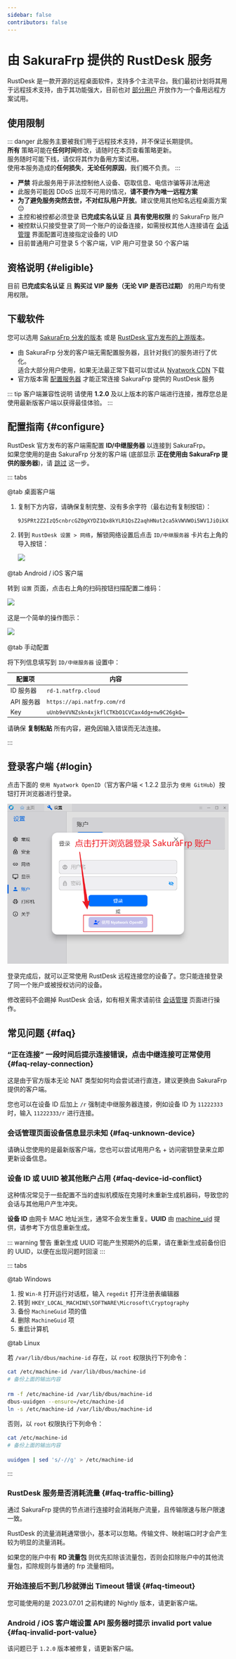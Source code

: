 ```yaml
---
sidebar: false
contributors: false
---
```


# 由 SakuraFrp 提供的 RustDesk 服务

RustDesk 是一款开源的远程桌面软件，支持多个主流平台。我们最初计划将其用于远程技术支持，由于其功能强大，目前也对 [部分用户](#eligible) 开放作为一个备用远程方案试用。

## 使用限制

::: danger
此服务主要被我们用于远程技术支持，并不保证长期提供。  
**所有** 策略可能在**任何时间**修改，请随时在本页查看策略更新。  
服务随时可能下线，请仅将其作为备用方案试用。  
使用本服务造成的**任何损失**，**无论任何原因**，我们概不负责。
:::

- **严禁** 将此服务用于非法控制他人设备、窃取信息、电信诈骗等非法用途
- 此服务可能因 DDoS 出现不可用的情况，**请不要作为唯一远程方案**
- **为了避免服务突然去世，不对红队用户开放**。建议使用其他知名远程桌面方案 😔
- 主控和被控都必须登录 **已完成实名认证** 且 **具有使用权限** 的 SakuraFrp 账户
- 被控默认只接受登录了同一个账户的设备连接，如需授权其他人连接请在 [会话管理](https://www.natfrp.com/remote/rd_session) 界面配置可连接指定设备的 UID
- 目前普通用户可登录 5 个客户端，VIP 用户可登录 50 个客户端

## 资格说明 {#eligible}

目前 **已完成实名认证** 且 **购买过 VIP 服务（无论 VIP 是否已过期）** 的用户均有使用权限。

## 下载软件

您可以选用 [SakuraFrp 分发的版本](https://github.com/natfrp/rustdesk/releases/latest) 或是 [RustDesk 官方发布的上游版本](https://github.com/rustdesk/rustdesk/releases/latest)。

- 由 SakuraFrp 分发的客户端无需配置服务器，且针对我们的服务进行了优化。  
  适合大部分用户使用，如果无法最正常下载可以尝试从 [Nyatwork CDN](https://nya.globalslb.net/natfrp/client/rustdesk/) 下载
- 官方版本需 [配置服务器](#configure) 才能正常连接 SakuraFrp 提供的 RustDesk 服务

::: tip 客户端兼容性说明
请使用 **1.2.0** 及以上版本的客户端进行连接，推荐您总是使用最新版客户端以获得最佳体验。
:::

## 配置指南 {#configure}

RustDesk 官方发布的客户端需配置 **ID/中继服务器** 以连接到 SakuraFrp。  
如果您使用的是由 SakuraFrp 分发的客户端 (底部显示 **正在使用由 SakuraFrp 提供的服务器**)，请 [跳过](#login) 这一步。

::: tabs

@tab 桌面客户端

1. 复制下方内容，请确保复制完整、没有多余字符（最右边有复制按钮）：
  
   ```base64
   9JSPRt2Z2IzQ5cnbrcGZ0gXYDZ1Qx8kYLR1QsZ2aqhHNut2ca5kVWVWOi5WV1JiOikXZrJCLiQmcv02bj5CcyZGdh5mLpBXYv8iOzBHd0hmI6ISawFmIsIiI6ISehxWZyJCLiQWdvx2YuAncmRXYu5SMtQmciojI0N3boJye
   ```

1. 转到 `RustDesk 设置 > 网络`，解锁网络设置后点击 `ID/中继服务器` 卡片右上角的导入按钮：

   ![](./_images/configure-network-desktop.png)

@tab Android / iOS 客户端

转到 `设置` 页面，点击右上角的扫码按钮扫描配置二维码：

![](./_images/config-qr.png)

这是一个简单的操作图示：

![](./_images/configure-network-android.png)

@tab 手动配置

将下列信息填写到 `ID/中继服务器` 设置中：

| 配置项 | 内容 |
| --- | --- |
| ID 服务器 | `rd-1.natfrp.cloud` |
| API 服务器 | `https://api.natfrp.com/rd` |
| Key | `uUnb9eVVNZskn4xjkflCTKbO1CVCax4dg+nw9C26gkQ=` |

请确保 **复制粘贴** 所有内容，避免因输入错误而无法连接。

:::

## 登录客户端 {#login}

点击下面的 `使用 Nyatwork OpenID`（官方客户端 < 1.2.2 显示为 `使用 GitHub`）按钮打开浏览器进行登录。

![](./_images/login.png)

登录完成后，就可以正常使用 RustDesk 远程连接您的设备了。您只能连接登录了同一个账户或被授权访问的设备。

修改密码不会踢掉 RustDesk 会话，如有相关需求请前往 [会话管理](https://www.natfrp.com/remote/rd_session) 页面进行操作。

## 常见问题 {#faq}

### “正在连接” 一段时间后提示连接错误，点击中继连接可正常使用 {#faq-relay-connection}

这是由于官方版本无论 NAT 类型如何均会尝试进行直连，建议更换由 SakuraFrp 提供的客户端。

您也可以在设备 ID 后加上 `/r` 强制走中继服务器连接，例如设备 ID 为 `11222333` 时，输入 `11222333/r` 进行连接。

### 会话管理页面设备信息显示未知 {#faq-unknown-device}

请确认您使用的是最新版客户端，您也可以尝试用用户名 + 访问密钥登录来立即更新设备信息。

### 设备 ID 或 UUID 被其他账户占用 {#faq-device-id-conflict}

这种情况常见于一些配置不当的虚拟机模版在克隆时未重新生成机器码，导致您的会话与其他用户产生冲突。

**设备 ID** 由网卡 MAC 地址派生，通常不会发生重复。**UUID** 由 [machine_uid](https://docs.rs/machine-uid/latest/machine_uid/) 提供，请参考下方信息重新生成。

::: warning 警告
重新生成 UUID 可能产生预期外的后果，请在重新生成前备份旧的 UUID，以便在出现问题时回滚
:::

::: tabs

@tab Windows

1. 按 `Win-R` 打开运行对话框，输入 `regedit` 打开注册表编辑器
1. 转到 `HKEY_LOCAL_MACHINE\SOFTWARE\Microsoft\Cryptography`
1. 备份 `MachineGuid` 项的值
1. 删除 `MachineGuid` 项
1. 重启计算机

@tab Linux

若 `/var/lib/dbus/machine-id` 存在，以 `root` 权限执行下列命令：

```bash
cat /etc/machine-id /var/lib/dbus/machine-id
# 备份上面的输出内容

rm -f /etc/machine-id /var/lib/dbus/machine-id
dbus-uuidgen --ensure=/etc/machine-id
ln -s /etc/machine-id /var/lib/dbus/machine-id
```

否则，以 `root` 权限执行下列命令：

```bash
cat /etc/machine-id
# 备份上面的输出内容

uuidgen | sed 's/-//g' > /etc/machine-id
```

:::

### RustDesk 服务是否消耗流量 {#faq-traffic-billing}

通过 SakuraFrp 提供的节点进行连接时会消耗账户流量，且传输限速与账户限速一致。

RustDesk 的流量消耗通常很小，基本可以忽略。传输文件、映射端口时才会产生较为明显的流量消耗。

如果您的账户中有 **RD 流量包** 则优先扣除该流量包，否则会扣除账户中的其他流量包，扣除规则与普通的 frp 流量相同。

### 开始连接后不到几秒就弹出 Timeout 错误 {#faq-timeout}

您可能使用的是 2023.07.01 之前构建的 Nightly 版本，请更新客户端。

### Android / iOS 客户端设置 API 服务器时提示 invalid port value {#faq-invalid-port-value}

该问题已于 `1.2.0` 版本被修复，请更新客户端。
